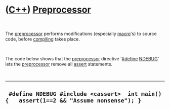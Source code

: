 



 

 

 

 

 

([C++](Cpp.htm)) [Preprocessor](CppPreprocessor.htm)
====================================================

 

The [preprocessor](CppPreprocessor.htm) performs modifications
(especially [macro](CppMacro.htm)'s) to source code, before
[compiling](CppCompile.htm) takes place.

 

The code below shows that the [preprocessor](CppPreprocessor.htm)
directive '[\#define](CppDefine.htm) [NDEBUG](CppNDEBUG.htm)' lets the
[preprocessor](CppPreprocessor.htm) remove all [assert](CppAssert.htm)
statements.

 

  -------------------------------------------------------------------------------------------
  ` #define NDEBUG #include <cassert>  int main() {   assert(1==2 && "Assume nonsense"); }`
  -------------------------------------------------------------------------------------------

 

 

 

 

 





 



